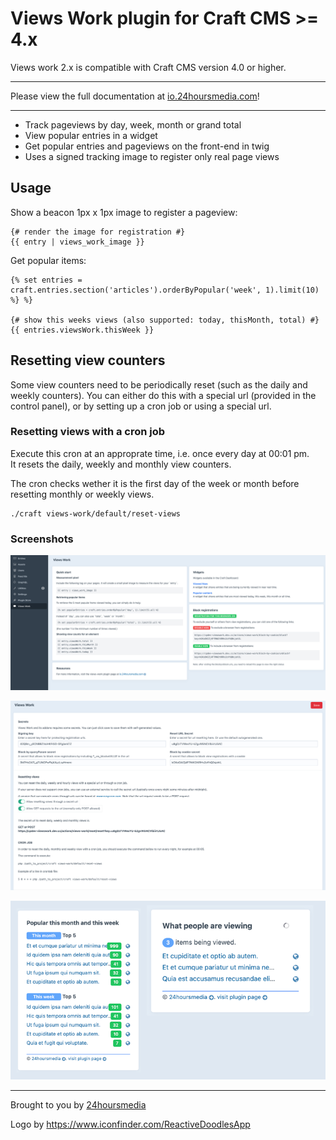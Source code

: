 # Views Work plugin for Craft CMS >= 4.x

Views work 2.x is compatible with Craft CMS version 4.0 or higher.

---
Please view the full documentation at [io.24hoursmedia.com](https://io.24hoursmedia.com/views-work)!

----

* Track pageviews by day, week, month or grand total
* View popular entries in a widget
* Get popular entries and pageviews on the front-end in twig
* Uses a signed tracking image to register only real page views

## Usage

Show a beacon 1px x 1px image to register a pageview:

```
{# render the image for registration #}
{{ entry | views_work_image }}
```

Get popular items:
```
{% set entries = craft.entries.section('articles').orderByPopular('week', 1).limit(10) %} %}

{# show this weeks views (also supported: today, thisMonth, total) #}
{{ entries.viewsWork.thisWeek }}

```

## Resetting view counters

Some view counters need to be periodically reset (such as the daily and
weekly counters). You can either do this with a special url
(provided in the control panel), or by setting up a cron job or using a
special url.

### Resetting views with a cron job

Execute this cron at an approprate time, i.e. once every day at 00:01 pm.  
It resets the daily, weekly and monthly view counters.  

The cron checks wether it is the first day of the week or month before resetting monthly or weekly views.

    ./craft views-work/default/reset-views



### Screenshots

![views-work-dashboard.png](resources/img/views-work-dashboard.png)

![settings-screen-v1.3.png](resources/img/settings-screen-v1.3.png)

![views-work-widgets.png](resources/img/views-work-widgets.png)

----

Brought to you by [24hoursmedia](https://www.24hoursmedia.com)

Logo by https://www.iconfinder.com/ReactiveDoodlesApp

